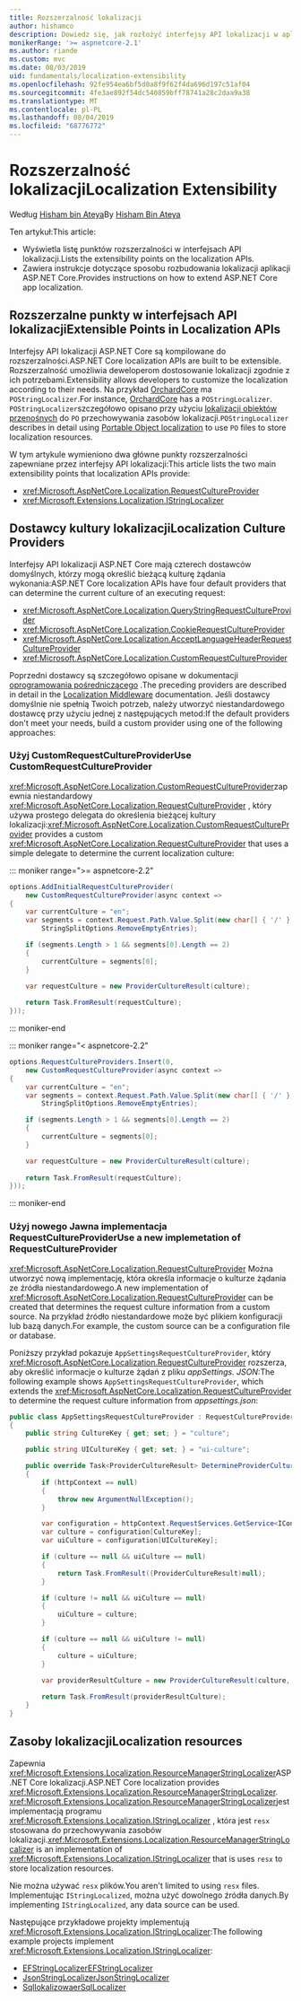 ```yaml
---
title: Rozszerzalność lokalizacji
author: hishamco
description: Dowiedz się, jak rozłożyć interfejsy API lokalizacji w aplikacjach ASP.NET Core.
monikerRange: '>= aspnetcore-2.1'
ms.author: riande
ms.custom: mvc
ms.date: 08/03/2019
uid: fundamentals/localization-extensibility
ms.openlocfilehash: 92fe954ea6bf5d0a8f9f62f4da696d197c51af04
ms.sourcegitcommit: 4fe3ae892f54dc540859bff78741a28c2daa9a38
ms.translationtype: MT
ms.contentlocale: pl-PL
ms.lasthandoff: 08/04/2019
ms.locfileid: "68776772"
---
```

# <a name="localization-extensibility"></a><span data-ttu-id="5a066-103">Rozszerzalność lokalizacji</span><span class="sxs-lookup"><span data-stu-id="5a066-103">Localization Extensibility</span></span>

<span data-ttu-id="5a066-104">Według [Hisham bin Ateya](https://github.com/hishamco)</span><span class="sxs-lookup"><span data-stu-id="5a066-104">By [Hisham Bin Ateya](https://github.com/hishamco)</span></span>

<span data-ttu-id="5a066-105">Ten artykuł:</span><span class="sxs-lookup"><span data-stu-id="5a066-105">This article:</span></span>

* <span data-ttu-id="5a066-106">Wyświetla listę punktów rozszerzalności w interfejsach API lokalizacji.</span><span class="sxs-lookup"><span data-stu-id="5a066-106">Lists the extensibility points on the localization APIs.</span></span>
* <span data-ttu-id="5a066-107">Zawiera instrukcje dotyczące sposobu rozbudowania lokalizacji aplikacji ASP.NET Core.</span><span class="sxs-lookup"><span data-stu-id="5a066-107">Provides instructions on how to extend ASP.NET Core app localization.</span></span>

## <a name="extensible-points-in-localization-apis"></a><span data-ttu-id="5a066-108">Rozszerzalne punkty w interfejsach API lokalizacji</span><span class="sxs-lookup"><span data-stu-id="5a066-108">Extensible Points in Localization APIs</span></span>

<span data-ttu-id="5a066-109">Interfejsy API lokalizacji ASP.NET Core są kompilowane do rozszerzalności.</span><span class="sxs-lookup"><span data-stu-id="5a066-109">ASP.NET Core localization APIs are built to be extensible.</span></span> <span data-ttu-id="5a066-110">Rozszerzalność umożliwia deweloperom dostosowanie lokalizacji zgodnie z ich potrzebami.</span><span class="sxs-lookup"><span data-stu-id="5a066-110">Extensibility allows developers to customize the localization according to their needs.</span></span> <span data-ttu-id="5a066-111">Na przykład [OrchardCore](https://github.com/orchardCMS/OrchardCore/) ma `POStringLocalizer`.</span><span class="sxs-lookup"><span data-stu-id="5a066-111">For instance, [OrchardCore](https://github.com/orchardCMS/OrchardCore/) has a `POStringLocalizer`.</span></span> <span data-ttu-id="5a066-112">`POStringLocalizer`szczegółowo opisano przy użyciu [lokalizacji obiektów przenośnych](xref:fundamentals/portable-object-localization) do `PO` przechowywania zasobów lokalizacji.</span><span class="sxs-lookup"><span data-stu-id="5a066-112">`POStringLocalizer` describes in detail using [Portable Object localization](xref:fundamentals/portable-object-localization) to use `PO` files to store localization resources.</span></span>

<span data-ttu-id="5a066-113">W tym artykule wymieniono dwa główne punkty rozszerzalności zapewniane przez interfejsy API lokalizacji:</span><span class="sxs-lookup"><span data-stu-id="5a066-113">This article lists the two main extensibility points that localization APIs provide:</span></span> 

* <xref:Microsoft.AspNetCore.Localization.RequestCultureProvider>
* <xref:Microsoft.Extensions.Localization.IStringLocalizer>

## <a name="localization-culture-providers"></a><span data-ttu-id="5a066-114">Dostawcy kultury lokalizacji</span><span class="sxs-lookup"><span data-stu-id="5a066-114">Localization Culture Providers</span></span>

<span data-ttu-id="5a066-115">Interfejsy API lokalizacji ASP.NET Core mają czterech dostawców domyślnych, którzy mogą określić bieżącą kulturę żądania wykonania:</span><span class="sxs-lookup"><span data-stu-id="5a066-115">ASP.NET Core localization APIs have four default providers that can determine the current culture of an executing request:</span></span>

* <xref:Microsoft.AspNetCore.Localization.QueryStringRequestCultureProvider>
* <xref:Microsoft.AspNetCore.Localization.CookieRequestCultureProvider>
* <xref:Microsoft.AspNetCore.Localization.AcceptLanguageHeaderRequestCultureProvider>
* <xref:Microsoft.AspNetCore.Localization.CustomRequestCultureProvider>

<span data-ttu-id="5a066-116">Poprzedni dostawcy są szczegółowo opisane w dokumentacji [oprogramowania pośredniczącego](xref:fundamentals/localization) .</span><span class="sxs-lookup"><span data-stu-id="5a066-116">The preceding providers are described in detail in the [Localization Middleware](xref:fundamentals/localization) documentation.</span></span> <span data-ttu-id="5a066-117">Jeśli dostawcy domyślnie nie spełnią Twoich potrzeb, należy utworzyć niestandardowego dostawcę przy użyciu jednej z następujących metod:</span><span class="sxs-lookup"><span data-stu-id="5a066-117">If the default providers don't meet your needs, build a custom provider using one of the following approaches:</span></span>

### <a name="use-customrequestcultureprovider"></a><span data-ttu-id="5a066-118">Użyj CustomRequestCultureProvider</span><span class="sxs-lookup"><span data-stu-id="5a066-118">Use CustomRequestCultureProvider</span></span>

<span data-ttu-id="5a066-119"><xref:Microsoft.AspNetCore.Localization.CustomRequestCultureProvider>zapewnia niestandardowy <xref:Microsoft.AspNetCore.Localization.RequestCultureProvider> , który używa prostego delegata do określenia bieżącej kultury lokalizacji:</span><span class="sxs-lookup"><span data-stu-id="5a066-119"><xref:Microsoft.AspNetCore.Localization.CustomRequestCultureProvider> provides a custom <xref:Microsoft.AspNetCore.Localization.RequestCultureProvider> that uses a simple delegate to determine the current localization culture:</span></span>

::: moniker range=">= aspnetcore-2.2"

```csharp
options.AddInitialRequestCultureProvider(
    new CustomRequestCultureProvider(async context =>
{
    var currentCulture = "en";
    var segments = context.Request.Path.Value.Split(new char[] { '/' }, 
        StringSplitOptions.RemoveEmptyEntries);

    if (segments.Length > 1 && segments[0].Length == 2)
    {
        currentCulture = segments[0];
    }

    var requestCulture = new ProviderCultureResult(culture);
    
    return Task.FromResult(requestCulture);
}));
```

::: moniker-end

::: moniker range="< aspnetcore-2.2"

```csharp
options.RequestCultureProviders.Insert(0, 
    new CustomRequestCultureProvider(async context =>
{
    var currentCulture = "en";
    var segments = context.Request.Path.Value.Split(new char[] { '/' }, 
        StringSplitOptions.RemoveEmptyEntries);

    if (segments.Length > 1 && segments[0].Length == 2)
    {
        currentCulture = segments[0];
    }

    var requestCulture = new ProviderCultureResult(culture);
    
    return Task.FromResult(requestCulture);
}));
```

::: moniker-end

### <a name="use-a-new-implemetation-of-requestcultureprovider"></a><span data-ttu-id="5a066-120">Użyj nowego Jawna implementacja RequestCultureProvider</span><span class="sxs-lookup"><span data-stu-id="5a066-120">Use a new implemetation of RequestCultureProvider</span></span>

<span data-ttu-id="5a066-121"><xref:Microsoft.AspNetCore.Localization.RequestCultureProvider> Można utworzyć nową implementację, która określa informacje o kulturze żądania ze źródła niestandardowego.</span><span class="sxs-lookup"><span data-stu-id="5a066-121">A new implementation of <xref:Microsoft.AspNetCore.Localization.RequestCultureProvider> can be created that determines the request culture information from a custom source.</span></span> <span data-ttu-id="5a066-122">Na przykład źródło niestandardowe może być plikiem konfiguracji lub bazą danych.</span><span class="sxs-lookup"><span data-stu-id="5a066-122">For example, the custom source can be a configuration file or database.</span></span>

<span data-ttu-id="5a066-123">Poniższy przykład pokazuje `AppSettingsRequestCultureProvider`, który <xref:Microsoft.AspNetCore.Localization.RequestCultureProvider> rozszerza, aby określić informacje o kulturze żądań z pliku *appSettings. JSON*:</span><span class="sxs-lookup"><span data-stu-id="5a066-123">The following example shows `AppSettingsRequestCultureProvider`, which extends the <xref:Microsoft.AspNetCore.Localization.RequestCultureProvider> to determine the request culture information from *appsettings.json*:</span></span>

```csharp
public class AppSettingsRequestCultureProvider : RequestCultureProvider
{
    public string CultureKey { get; set; } = "culture";

    public string UICultureKey { get; set; } = "ui-culture";

    public override Task<ProviderCultureResult> DetermineProviderCultureResult(HttpContext httpContext)
    {
        if (httpContext == null)
        {
            throw new ArgumentNullException();
        }

        var configuration = httpContext.RequestServices.GetService<IConfigurationRoot>();
        var culture = configuration[CultureKey];
        var uiCulture = configuration[UICultureKey];

        if (culture == null && uiCulture == null)
        {
            return Task.FromResult((ProviderCultureResult)null);
        }

        if (culture != null && uiCulture == null)
        {
            uiCulture = culture;
        }

        if (culture == null && uiCulture != null)
        {
            culture = uiCulture;
        }
        
        var providerResultCulture = new ProviderCultureResult(culture, uiCulture);

        return Task.FromResult(providerResultCulture);
    }
}
```

## <a name="localization-resources"></a><span data-ttu-id="5a066-124">Zasoby lokalizacji</span><span class="sxs-lookup"><span data-stu-id="5a066-124">Localization resources</span></span>

<span data-ttu-id="5a066-125">Zapewnia <xref:Microsoft.Extensions.Localization.ResourceManagerStringLocalizer>ASP.NET Core lokalizacji.</span><span class="sxs-lookup"><span data-stu-id="5a066-125">ASP.NET Core localization provides <xref:Microsoft.Extensions.Localization.ResourceManagerStringLocalizer>.</span></span> <span data-ttu-id="5a066-126"><xref:Microsoft.Extensions.Localization.ResourceManagerStringLocalizer>jest implementacją programu <xref:Microsoft.Extensions.Localization.IStringLocalizer> , która jest `resx` stosowana do przechowywania zasobów lokalizacji.</span><span class="sxs-lookup"><span data-stu-id="5a066-126"><xref:Microsoft.Extensions.Localization.ResourceManagerStringLocalizer> is an implementation of <xref:Microsoft.Extensions.Localization.IStringLocalizer> that is uses `resx` to store localization resources.</span></span>

<span data-ttu-id="5a066-127">Nie można używać `resx` plików.</span><span class="sxs-lookup"><span data-stu-id="5a066-127">You aren't limited to using `resx` files.</span></span> <span data-ttu-id="5a066-128">Implementując `IStringLocalized`, można użyć dowolnego źródła danych.</span><span class="sxs-lookup"><span data-stu-id="5a066-128">By implementing `IStringLocalized`, any data source can be used.</span></span>

<span data-ttu-id="5a066-129">Następujące przykładowe projekty implementują <xref:Microsoft.Extensions.Localization.IStringLocalizer>:</span><span class="sxs-lookup"><span data-stu-id="5a066-129">The following example projects implement <xref:Microsoft.Extensions.Localization.IStringLocalizer>:</span></span> 

* [<span data-ttu-id="5a066-130">EFStringLocalizer</span><span class="sxs-lookup"><span data-stu-id="5a066-130">EFStringLocalizer</span></span>](https://github.com/aspnet/Entropy/tree/master/samples/Localization.EntityFramework)
* [<span data-ttu-id="5a066-131">JsonStringLocalizer</span><span class="sxs-lookup"><span data-stu-id="5a066-131">JsonStringLocalizer</span></span>](https://github.com/hishamco/My.Extensions.Localization.Json)
* [<span data-ttu-id="5a066-132">Sqllokalizowaer</span><span class="sxs-lookup"><span data-stu-id="5a066-132">SqlLocalizer</span></span>](https://github.com/damienbod/AspNetCoreLocalization)
